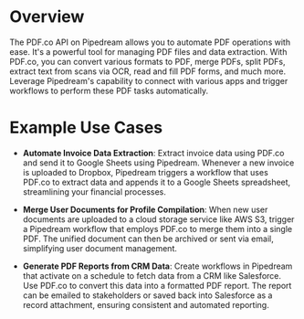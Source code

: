 # Overview

The PDF.co API on Pipedream allows you to automate PDF operations with ease. It's a powerful tool for managing PDF files and data extraction. With PDF.co, you can convert various formats to PDF, merge PDFs, split PDFs, extract text from scans via OCR, read and fill PDF forms, and much more. Leverage Pipedream's capability to connect with various apps and trigger workflows to perform these PDF tasks automatically.

# Example Use Cases

- **Automate Invoice Data Extraction**: Extract invoice data using PDF.co and send it to Google Sheets using Pipedream. Whenever a new invoice is uploaded to Dropbox, Pipedream triggers a workflow that uses PDF.co to extract data and appends it to a Google Sheets spreadsheet, streamlining your financial processes.

- **Merge User Documents for Profile Compilation**: When new user documents are uploaded to a cloud storage service like AWS S3, trigger a Pipedream workflow that employs PDF.co to merge them into a single PDF. The unified document can then be archived or sent via email, simplifying user document management.

- **Generate PDF Reports from CRM Data**: Create workflows in Pipedream that activate on a schedule to fetch data from a CRM like Salesforce. Use PDF.co to convert this data into a formatted PDF report. The report can be emailed to stakeholders or saved back into Salesforce as a record attachment, ensuring consistent and automated reporting.
